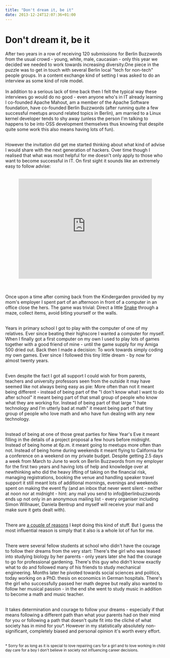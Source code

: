 ```yaml
---
title: "Don't dream it, be it"
date: 2013-12-24T12:07:36+01:00
---
```


# Don't dream it, be it


After two years in a row of receiving 120 submissions for Berlin Buzzwords from
the usual crowd - young, white, male, caucasian - only this year we decided we
needed to work towards increasing diversity.One piece in the puzzle was to get
in touch with several Berlin local "tech for non-tech" people groups. In a
content exchange kind of setting I was asked to do an interview as some kind of
role model.
<br><br>
In addition to a serious lack of time back then I felt the typical way these
interviews go would do no good - even anyone who's in IT already learning
I co-founded Apache Mahout, am a member of the Apache Software foundation, have
co-founded Berlin Buzzwords (after running quite a few successful meetups around
related topics in Berlin), am married to a Linux kernel developer tends to
shy away (unless the person I'm talking to happens to be into OSS development
themselves thus knowing that despite quite some work this also means having lots
of fun).
<br><br>

However the invitation did get me started thinking about what kind of advise I
would share with the next generation of hackers. Over time though I realised
that what was most helpful for me doesn't only apply to those who want to become
successful in IT. On first sight it sounds like an extremely easy to
follow advise: 
<br><br>

<center><iframe width="420" height="315" src="http://www.youtube.com/embed/pMYdmMKNv1w"
frameborder="0" allowfullscreen></iframe></center>

<br><br>
Once upon a time after coming back from the Kindergarden provided by my mom's
employer I spent part of an afternoon in front of a computer in an office close
the hers. The game was trivial: Direct a little <a
href="http://en.wikipedia.org/wiki/Snake_(video_game)">Snake</a> through a maze,
collect items, avoid biting yourself or the walls.
<br><br>

Years in primary school I got to play with the computer of one of my relatives.
Ever since beating their highscore I wanted a computer for myself. When I
finally got a first computer on my own I used to play lots of games together
with a good friend of mine - until the game supply for my Amiga 500 dried out.
Back then I made a decision: To work towards simply coding my own games. Ever
since I followed this tiny little dream - by now for almost twenty years.
<br><br>

Even despite the fact I got all support I could wish for from parents, teachers
and university professors seen from the outside it may have seemed like not
always being easy as pie: More often than not it meant being different - instead
of being part of the "I don't know what I want to do after school" it meant
being part of that small group of people who know what they are working for.
Instead of being part of that large "I hate technology and I'm utterly bad at
math" it meant being part of that tiny group of people who love math and who
have fun dealing with any new technology.
<br><br>

Instead of being at one of those great parties for New Year's Eve it meant
filling in the details of a project proposal a few hours before midnight.
Instead of being home at 6p.m. it meant going to meetups more often than not.
Instead of being home during weekends it meant flying to California for a
conference on a weekend on my private budget. Despite getting 2.5 days a week
from March to June to work on Berlin Buzzwords from my employer for the first
two years and having lots of help and knowledge over at newthinking who did the
heavy lifting of taking on the financial risk, managing registrations, booking
the venue and handling speaker travel support it still meant lots of additional
mornings, evenings and weekends spent on making the event fly (and an inbox that
never went silent - neither at noon nor at midnight - hint: any mail you send to
info@berlinbuzzwords ends up not only in an anonymous mailing list - every 
organiser including Simon Willnauer, Daniela Bentrup and myself will receive
your mail and make sure it gets dealt with).
<br><br>

There are <a
href="http://blog.isabel-drost.de/posts/are-devs-contribution-to-oss-happier107.html">a
couple of reasons</a> I kept doing this kind of stuff. But I guess the most
influential reason is simply that it also is a whole lot of fun for me.
<br><br>

There were several fellow students at school who didn't have the courage to
follow their dreams from the very start: There's the girl who was teased into
studying biology by her parents - only years later she had the courage to go for
professional gardening. There's this guy who didn't know exactly what to do and
followed many of his friends to study mechanical engineering. Months later he
pivoted towards social sciences and politics, today working on a PhD. thesis
on economics in German hospitals. There's the girl who successfully passed her
math degree but really also wanted to follow her musical passion - in the end
she went to study music in addition to become a math and music teacher.
<br><br>

It takes determination and courage to follow your dreams - especially if that
means following a different path than what your parents had on their mind for
you or following a path that doesn't quite fit into the cliché of what society
has in mind for you*. However in my statistically absolutely non-significant,
completely biased and personal opinion it's worth every effort.
<br><br>




<small>* Sorry for as long as it is special to love repairing cars for a girl
and to love working in child day care for a boy I don't believe in society
not influencing career decisions.</small>










